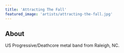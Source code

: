 ```yaml
---
title: 'Attracting The Fall'
featured_image: 'artists/attracting-the-fall.jpg'
---
```


## About

US Progressive/Deathcore metal band from Raleigh, NC.
